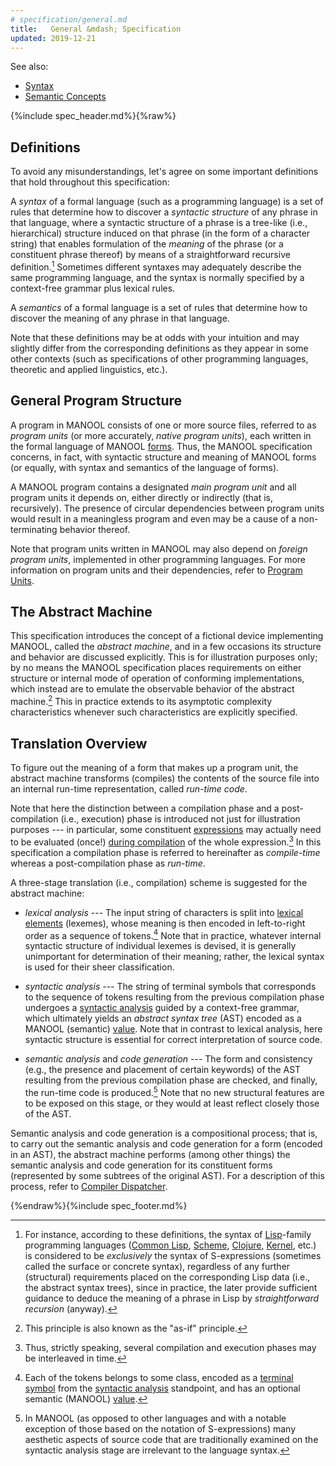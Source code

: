 ```yaml
---
# specification/general.md
title:   General &mdash; Specification
updated: 2019-12-21
---
```


<aside markdown="1" class="right">

See also:
  * [Syntax](/specification/core-language/syntax#start)
  * [Semantic Concepts](/specification/core-language/semantic-concepts#start)

</aside>

{%include spec_header.md%}{%raw%}


Definitions
----------------------------------------------------------------------------------------------------------------------------------------------------------------

To avoid any misunderstandings, let's agree on some important definitions that hold throughout this specification:

A _syntax_ of a formal language (such as a programming language) is a set of rules that determine how to discover a _syntactic structure_ of any phrase in that
language, where a syntactic structure of a phrase is a tree-like (i.e., hierarchical) structure induced on that phrase (in the form of a character string) that
enables formulation of the _meaning_ of the phrase (or a constituent phrase thereof) by means of a straightforward recursive definition.[^a1] Sometimes
different syntaxes may adequately describe the same programming language, and the syntax is normally specified by a context-free grammar plus lexical rules.

[^a1]: For instance, according to these definitions, the syntax of [Lisp]-family programming languages ([Common Lisp], [Scheme], [Clojure], [Kernel], etc.) is
       considered to be *exclusively* the syntax of S-expressions (sometimes called the surface or concrete syntax), regardless of any further (structural)
       requirements placed on the corresponding Lisp data (i.e., the abstract syntax trees), since in practice, the later provide sufficient guidance to deduce
       the meaning of a phrase in Lisp by *straightforward recursion* (anyway).

A _semantics_ of a formal language is a set of rules that determine how to discover the meaning of any phrase in that language.

Note that these definitions may be at odds with your intuition and may slightly differ from the corresponding definitions as they appear in some other contexts
(such as specifications of other programming languages, theoretic and applied linguistics, etc.).


General Program Structure
----------------------------------------------------------------------------------------------------------------------------------------------------------------

A program in MANOOL consists of one or more source files, referred to as _program units_ (or more accurately, _native program units_), each written in the
formal language of MANOOL [forms]. Thus, the MANOOL specification concerns, in fact, with syntactic structure and meaning of MANOOL forms (or equally, with
syntax and semantics of the language of forms).

A MANOOL program contains a designated _main program unit_ and all program units it depends on, either directly or indirectly (that is, recursively). The
presence of circular dependencies between program units would result in a meaningless program and even may be a cause of a non-terminating behavior thereof.

Note that program units written in MANOOL may also depend on _foreign program units_, implemented in other programming languages. For more information on
program units and their dependencies, refer to [Program Units].

[forms]:         /specification/core-language/semantic-concepts#h:forms-expressions-control-flow "Forms, expressions, control flow"
[Program Units]: /specification/core-language/program-units#start                                "Program Units"


The Abstract Machine
----------------------------------------------------------------------------------------------------------------------------------------------------------------

This specification introduces the concept of a fictional device implementing MANOOL, called the _abstract machine_, and in a few occasions its structure and
behavior are discussed explicitly. This is for illustration purposes only; by no means the MANOOL specification places requirements on either structure or
internal mode of operation of conforming implementations, which instead are to emulate the observable behavior of the abstract machine.[^c1] This in practice
extends to its asymptotic complexity characteristics whenever such characteristics are explicitly specified.

[^c1]: This principle is also known as the "as-if" principle.


Translation Overview
----------------------------------------------------------------------------------------------------------------------------------------------------------------

To figure out the meaning of a form that makes up a program unit, the abstract machine transforms (compiles) the contents of the source file into an internal
run-time representation, called _run-time code_.

Note that here the distinction between a compilation phase and a post-compilation (i.e., execution) phase is introduced not just for illustration purposes ---
in particular, some constituent [expressions] may actually need to be evaluated (once!) [during compilation] of the whole expression.[^d1] In this specification
a compilation phase is referred to hereinafter as _compile-time_ whereas a post-compilation phase as _run-time_.

[^d1]: Thus, strictly speaking, several compilation and execution phases may be interleaved in time.

A three-stage translation (i.e., compilation) scheme is suggested for the abstract machine:

* _lexical analysis_ --- The input string of characters is split into [lexical elements] (lexemes), whose meaning is then encoded in left-to-right order as a
  sequence of tokens.[^d2] Note that in practice, whatever internal syntactic structure of individual lexemes is devised, it is generally unimportant for
  determination of their meaning; rather, the lexical syntax is used for their sheer classification.

* _syntactic analysis_ --- The string of terminal symbols that corresponds to the sequence of tokens resulting from the previous compilation phase undergoes a
  [syntactic analysis] guided by a context-free grammar, which ultimately yields an _abstract syntax tree_ (AST) encoded as a MANOOL (semantic) [value]. Note
  that in contrast to lexical analysis, here syntactic structure is essential for correct interpretation of source code.

* _semantic analysis_ and _code generation_ --- The form and consistency (e.g., the presence and placement of certain keywords) of the AST resulting from the
  previous compilation phase are checked, and finally, the run-time code is produced.[^d3] Note that no new structural features are to be exposed on this stage,
  or they would at least reflect closely those of the AST.

[^d2]: Each of the tokens belongs to some class, encoded as a [terminal symbol] from the [syntactic analysis] standpoint, and has an optional semantic (MANOOL)
       [value].

[^d3]: In MANOOL (as opposed to other languages and with a notable exception of those based on the notation of S-expressions) many aesthetic aspects of source
       code that are traditionally examined on the syntactic analysis stage are irrelevant to the language syntax.

Semantic analysis and code generation is a compositional process; that is, to carry out the semantic analysis and code generation for a form (encoded in an
AST), the abstract machine performs (among other things) the semantic analysis and code generation for its constituent forms (represented by some subtrees of
the original AST). For a description of this process, refer to [Compiler Dispatcher].

[expressions]:         CoreSemantics#h:forms-expressions-control-flow  "Forms, expressions, control flow"
[during compilation]:  #
[terminal symbol]:     Syntax#h:metanotation                           "Metanotation"
[value]:               CoreSemantics#h:values-objects-special-entities "Values, objects, special entities"
[lexical elements]:    Syntax#h:lexical-structure                      "Lexical Structure"
[syntactic analysis]:  Syntax#h:syntactic-analysis                            "Syntactic Analysis"
[Compiler Dispatcher]: /specification/core-language/compiler-dispatcher#start


[Lisp]:         //en.wikipedia.org/wiki/Lisp_(programming_language)   "Wikipedia: Lisp"
[Common Lisp]:  //en.wikipedia.org/wiki/Common_Lisp                   "Wikipedia: Common Lisp"
[Scheme]:       //en.wikipedia.org/wiki/Scheme_(programming_language) "Wikipedia: Scheme"
[Clojure]:      //en.wikipedia.org/wiki/Clojure                       "Wikipedia: Clojure"
[Kernel]:       http://klisp.org                                      "klisp - a Kernel Programming Language implementation"

{%endraw%}{%include spec_footer.md%}
